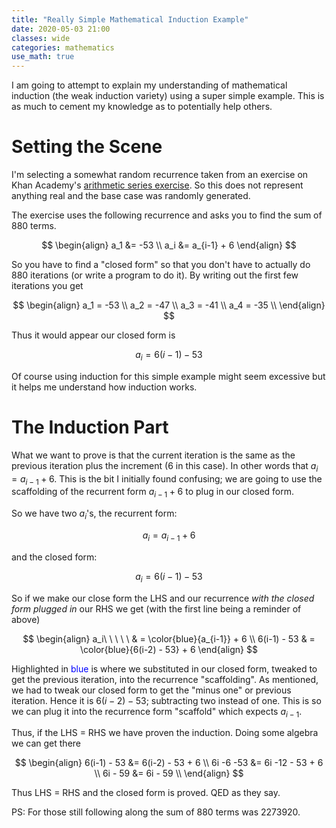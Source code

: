 ```yaml
---
title: "Really Simple Mathematical Induction Example"
date: 2020-05-03 21:00
classes: wide
categories: mathematics
use_math: true
---
```


I am going to attempt to explain my understanding of mathematical induction (the weak induction variety) using a super simple
example. This is as much to cement my knowledge as to potentially help others. 

# Setting the Scene

I'm selecting a somewhat random recurrence taken from an exercise on Khan Academy's [arithmetic series
exercise](https://www.khanacademy.org/math/old-integral-calculus/series-ic/series-tut-ic/e/arithmetic_series?modal=1).
So this does not represent anything real and the base case was randomly generated.

The exercise uses the following recurrence and asks you to find the sum of 880 terms. 

$$
\begin{align}
a_1 &= -53 \\
a_i &= a_{i-1} + 6
\end{align}
$$

So you have to find a "closed form" so that you don't have to actually do 880 iterations (or write a program to do it).
By writing out the first few iterations you get

$$
\begin{align}
a_1 = -53 \\
a_2 = -47 \\
a_3 = -41 \\
a_4 = -35 \\
\end{align}
$$

Thus it would appear our closed form is

$$
a_i = 6(i - 1) - 53
$$

Of course using induction for this simple example might seem excessive but it helps me understand how induction works.

# The Induction Part

What we want to prove is that the current iteration is the same as the previous iteration plus the increment (6 in this
case). In other words that $a_i = a_{i-1} + 6$. This is the bit I initially found confusing; we are going to use the
scaffolding of the recurrent form $a_{i-1} + 6$ to plug in our closed form.

So we have two $a_i$'s, the recurrent form:

$$
a_i = a_{i-1} + 6
$$

and the closed form:

$$
a_i = 6(i-1) - 53
$$

So if we make our close form the LHS and our recurrence _with the closed form plugged in_ our RHS we get (with the first
line being a reminder of above)

$$
\begin{align}
a_i\ \ \ \ \ & = \color{blue}{a_{i-1}} + 6 \\
6(i-1) - 53 & = \color{blue}{6(i-2) - 53} + 6
\end{align}
$$

Highlighted in <span style="color:blue">blue</span> is where we substituted in our closed form, tweaked to get the
previous iteration, into the recurrence "scaffolding". As mentioned, we had to tweak our closed form to get the "minus
one" or previous iteration.  Hence it is $6(i-2) - 53$; subtracting two instead of one. This is so we can plug it into
the recurrence form "scaffold" which expects $a_{i-1}$.

Thus, if the LHS = RHS we have proven the induction. Doing some algebra we can get there

$$
\begin{align}
6(i-1) - 53 &= 6(i-2) - 53 + 6 \\
6i -6 -53 &= 6i -12 - 53 + 6 \\
6i - 59 &= 6i - 59 \\
\end{align}
$$

Thus LHS = RHS and the closed form is proved. QED as they say.

PS: For those still following along the sum of 880 terms was 2273920.
